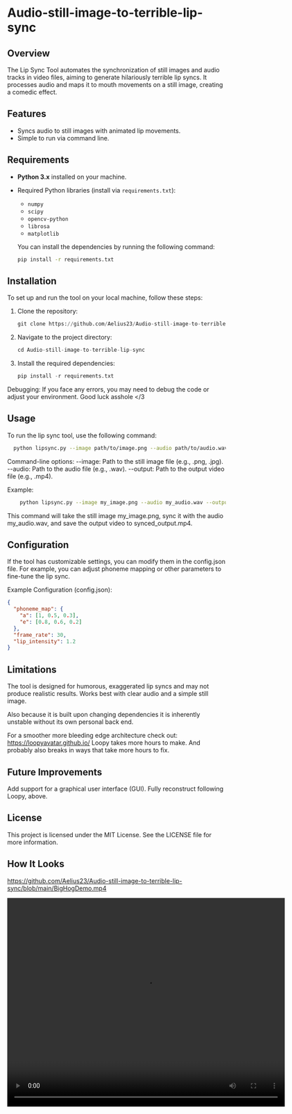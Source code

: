 # Audio-still-image-to-terrible-lip-sync

## Overview
The Lip Sync Tool automates the synchronization of still images and audio tracks in video files, aiming to generate hilariously terrible lip syncs. It processes audio and maps it to mouth movements on a still image, creating a comedic effect.

## Features
- Syncs audio to still images with animated lip movements.
- Simple to run via command line.

## Requirements
- **Python 3.x** installed on your machine.
- Required Python libraries (install via `requirements.txt`):
  - `numpy`
  - `scipy`
  - `opencv-python`
  - `librosa`
  - `matplotlib`
  
  You can install the dependencies by running the following command:
  ```bash
  pip install -r requirements.txt

  
## Installation
To set up and run the tool on your local machine, follow these steps:
1. Clone the repository:
   ```python
   git clone https://github.com/Aelius23/Audio-still-image-to-terrible-lip-sync.git
3. Navigate to the project directory:
   ```python
   cd Audio-still-image-to-terrible-lip-sync
5. Install the required dependencies:
   ```python
   pip install -r requirements.txt
Debugging: If you face any errors, you may need to debug the code or adjust your environment. Good luck asshole </3

## Usage
To run the lip sync tool, use the following command:
```bash
  python lipsync.py --image path/to/image.png --audio path/to/audio.wav --output path/to/output.mp4
```
Command-line options:
  --image: Path to the still image file (e.g., .png, .jpg).
  --audio: Path to the audio file (e.g., .wav).
  --output: Path to the output video file (e.g., .mp4).

Example:
```bash
    python lipsync.py --image my_image.png --audio my_audio.wav --output synced_output.mp4
```
This command will take the still image my_image.png, sync it with the audio my_audio.wav, and save the output video to synced_output.mp4.

## Configuration
If the tool has customizable settings, you can modify them in the config.json file. For example, you can adjust phoneme mapping or other parameters to fine-tune the lip sync.

Example Configuration (config.json):
```json
{
  "phoneme_map": {
    "a": [1, 0.5, 0.3],
    "e": [0.8, 0.6, 0.2]
  },
  "frame_rate": 30,
  "lip_intensity": 1.2
}
```
## Limitations
The tool is designed for humorous, exaggerated lip syncs and may not produce realistic results.
Works best with clear audio and a simple still image.

Also because it is built upon changing dependencies it is inherently unstable without its own personal back end.

For a smoother more bleeding edge architecture check out:
https://loopyavatar.github.io/
Loopy takes more hours to make. And probably also breaks in ways that take more hours to fix.

## Future Improvements
Add support for a graphical user interface (GUI).
Fully reconstruct following Loopy, above.

## License
This project is licensed under the MIT License. See the LICENSE file for more information.

## How It Looks
https://github.com/Aelius23/Audio-still-image-to-terrible-lip-sync/blob/main/BigHogDemo.mp4

<video width="640" height="480" controls>
  <source src="https://github.com/yourusername/yourrepository/raw/main/BigHogDemo.mp4" type="video/mp4">
  Your browser does not support the video tag.
</video>

